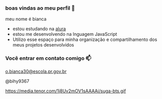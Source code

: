 ### boas vindas ao meu perfil 💙

meu nome é bianca

- estou estudando na [alura](https://www.alura.com.br)
- estou me desenvolvendo na lnguagem JavaScript
- Utilizo esse espaço para minha organização e compartilhamento dos meus projetos desenvolvidos

### Você entrar em contato comigo 📫

o.bianca30@escola.pr.gov.br

@bihy9367


https://media.tenor.com/1j8Uv2mOV1sAAAAi/suga-bts.gif
